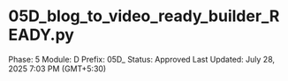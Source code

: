 # 05D_blog_to_video_ready_builder_READY.py

Phase: 5
Module: D
Prefix: 05D_
Status: Approved
Last Updated: July 28, 2025 7:03 PM (GMT+5:30)
